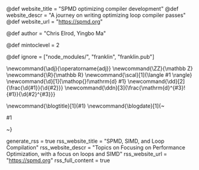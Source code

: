 <!--
Add here global page variables to use throughout your
website.
The website_* must be defined for the RSS to work
-->
@def website_title = "SPMD optimizing compiler development"
@def website_descr = "A journey on writing optimizing loop compiler passes"
@def website_url   = "https://spmd.org"

@def author = "Chris Elrod, Yingbo Ma"

@def mintoclevel = 2

<!--
Add here files or directories that should be ignored by Franklin, otherwise
these files might be copied and, if markdown, processed by Franklin which
you might not want. Indicate directories by ending the name with a `/`.
-->
@def ignore = ["node_modules/", "franklin", "franklin.pub"]

<!--
Add here global latex commands to use throughout your
pages. It can be math commands but does not need to be.
For instance:
* \newcommand{\phrase}{This is a long phrase to copy.}
-->
\newcommand{\adj}{\operatorname{adj}}
\newcommand{\ZZ}{\mathbb Z}
\newcommand{\R}{\mathbb R}
\newcommand{\scal}[1]{\langle #1 \rangle}
\newcommand{\d}[1]{\mathop{}\!\mathrm{d} #1}
\newcommand{\dd}[2]{\frac{\d{#1}}{\d{#2}}}
\newcommand{\ddn}[3]{\frac{\mathrm{d}^{#3}\!{#1}}{\d{#2}^{#3}}}

\newcommand{\blogtitle}[1]{\#1}
\newcommand{\blogdate}[1]{~~~<p><span class="blog-date">#1</span></p>~~~}

generate_rss = true
rss_website_title = "SPMD, SIMD, and Loop Compilation"
rss_website_descr = "Topics on Focusing on Performance Optimization, with a focus on loops and SIMD"
rss_website_url   = "https://spmd.org"
rss_full_content = true
